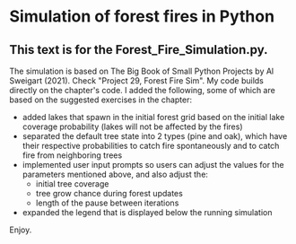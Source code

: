 # Simulation of forest fires in Python
## This text is for the Forest_Fire_Simulation.py. 
The simulation is based on The Big Book of Small Python Projects by Al Sweigart (2021). Check "Project 29, Forest Fire Sim". My code builds directly on the chapter's code. I added the following, some of which are based on the suggested exercises in the chapter:
- added lakes that spawn in the initial forest grid based on the initial lake coverage probability (lakes will not be affected by the fires)
- separated the default tree state into 2 types (pine and oak), which have their respective probabilities to catch fire spontaneously and to catch fire from neighboring trees
- implemented user input prompts so users can adjust the values for the parameters mentioned above, and also adjust the:
    - initial tree coverage
    - tree grow chance during forest updates
    - length of the pause between iterations
- expanded the legend that is displayed below the running simulation

Enjoy.